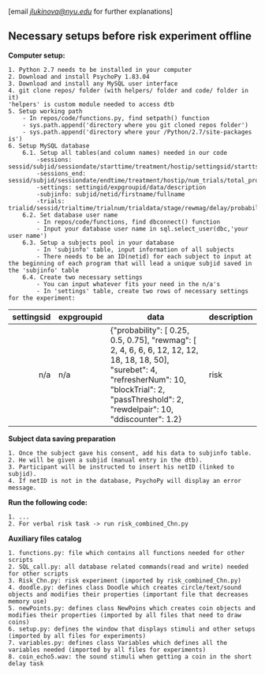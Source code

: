 [email *jlukinova@nyu.edu* for further explanations]
## Necessary setups before risk experiment offline

**Computer setup:**

    1. Python 2.7 needs to be installed in your computer
    2. Download and install PsychoPy 1.83.04
    3. Download and install any MySQL user interface
    4. git clone repos/ folder (with helpers/ folder and code/ folder in it)
    'helpers' is custom module needed to access dtb
    5. Setup working path
        - In repos/code/functions.py, find setpath() function
        - sys.path.append('directory where you git cloned repos folder')
        - sys.path.append('directory where your /Python/2.7/site-packages is')
    6. Setup MySQL database
        6.1. Setup all tables(and column names) needed in our code
            -sessions: sessid/subjid/sessiondate/starttime/treatment/hostip/settingsid/startts
            -sessions_end: sessid/subjid/sessiondate/endtime/treatment/hostip/num_trials/total_profit/settingsid/sessionpay/trialpay/payrew/paydelay/endts/moneyscarcity/timescarcity/hurry/questionnaire/sessionpay_w/trialpay_w/payrew_w/paydelay_w
            -settings: settingid/expgroupid/data/description
            -subjinfo: subjid/netid/firstname/fullname
            -trials: trialid/sessid/trialtime/trialnum/trialdata/stage/rewmag/delay/probability/choice/points/smag/sdelay/short_delay/long_delay
        6.2. Set database user name
            - In repos/code/functions, find dbconnect() function
            - Input your database user name in sql.select_user(dbc,'your user name')
        6.3. Setup a subjects pool in your database
            - In 'subjinfo' table, input information of all subjects
            - There needs to be an ID(netid) for each subject to input at the beginning of each program that will lead a unique subjid saved in the 'subjinfo' table
        6.4. Create two necessary settings
            - You can input whatever fits your need in the n/a's 
            - In 'settings' table, create two rows of necessary settings for the experiment:
| settingsid | expgroupid | data                                                                                                                             | description |
|-----------:|------------|----------------------------------------------------------------------------------------------------------------------------------|-------------|
| n/a        | n/a        | {"probability": [ 0.25, 0.5, 0.75], "rewmag": [ 2, 4, 6, 6, 6, 12, 12, 12, 18, 18, 18, 50], "surebet": 4, "refresherNum": 10, "blockTrial": 2, "passThreshold": 2, "rewdelpair": 10, "ddiscounter": 1.2} | risk   |          

**Subject data saving preparation**
    
    1. Once the subject gave his consent, add his data to subjinfo table. 
    2. He will be given a subjid (manual entry in the dtb).
    3. Participant will be instructed to insert his netID (linked to subjid). 
    4. If netID is not in the database, PsychoPy will display an error message.

**Run the following code:**

    1. ...
    2. For verbal risk task -> run risk_combined_Chn.py

**Auxiliary files catalog**
    
    1. functions.py: file which contains all functions needed for other scripts
    2. SQL_call.py: all database related commands(read and write) needed for other scripts
    3. Risk_Chn.py: risk experiment (imported by risk_combined_Chn.py)
    4. doodle.py: defines class Doodle which creates circle/text/sound objects and modifies their properties (important file that decreases memory use)
    5. newPoints.py: defines class NewPoins which creates coin objects and modifies their properties (imported by all files that need to draw coins)
    6. setup.py: defines the window that displays stimuli and other setups (imported by all files for experiments)
    7. variables.py: defines class Variables which defines all the variables needed (imported by all files for experiments)
    8. coin_echo5.wav: the sound stimuli when getting a coin in the short delay task
    
